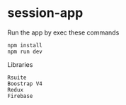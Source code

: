 # session-app

Run the app by exec these commands

```
npm install
npm run dev
```
Libraries

```
Rsuite
Boostrap V4
Redux
Firebase
```
